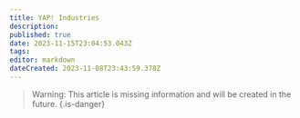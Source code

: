 ```yaml
---
title: YAP! Industries
description: 
published: true
date: 2023-11-15T23:04:53.043Z
tags: 
editor: markdown
dateCreated: 2023-11-08T23:43:59.378Z
---
```


> Warning: This article is missing information and will be created in the future.
{.is-danger}
